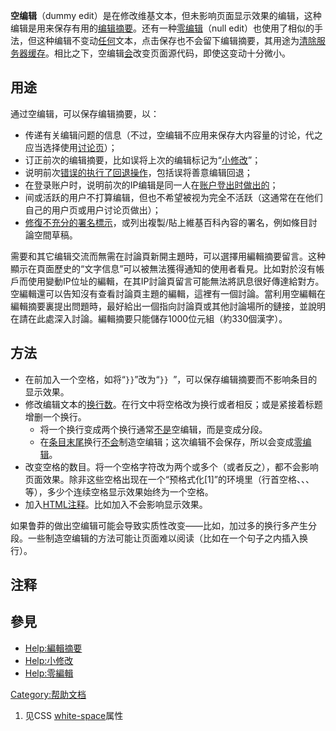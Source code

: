 **空编辑**（dummy
edit）是在修改维基文本，但未影响页面显示效果的编辑，这种编辑是用来保存有用的[编辑摘要](https://zh.wikipedia.org/wiki/Help:编辑摘要 "wikilink")。还有一种[零编辑](https://zh.wikipedia.org/wiki/Help:零编辑 "wikilink")（null
edit）也使用了相似的手法，但这种编辑不变动<u>任何</u>文本，点击保存也不会留下编辑摘要，其用途为[清除服务器缓存](https://zh.wikipedia.org/wiki/H:PURGE "wikilink")。相比之下，空编辑<u>会</u>改变页面源代码，即使这变动十分微小。

## 用途

通过空编辑，可以保存编辑摘要，以：

  - 传递有关编辑问题的信息（不过，空编辑不应用来保存大内容量的讨论，代之应当选择使用[讨论页](https://zh.wikipedia.org/wiki/Wikipedia:讨论页 "wikilink")）；
  - 订正前次的编辑摘要，比如误将上次的编辑标记为“[小修改](https://zh.wikipedia.org/wiki/Wikipedia:小修改#特殊情况 "wikilink")”；
  - 说明前次[错误的执行了回退操作](https://zh.wikipedia.org/wiki/Wikipedia:回退功能 "wikilink")，包括误将善意编辑回退；
  - 在登录账户时，说明前次的IP编辑是同一人在[账户登出时做出的](https://zh.wikipedia.org/wiki/WP:LOGGEDOUT "wikilink")；
  - 间或活跃的用户不打算编辑，但也不希望被视为完全不活跃（这通常在在他们自己的用户页或用户讨论页做出）；
  - [修復不充分的署名標示](https://zh.wikipedia.org/wiki/WP:RIA "wikilink")，或列出複製/貼上維基百科內容的署名，例如條目討論空間草稿。

需要和其它编辑交流而無需在討論頁新開主題時，可以選擇用編輯摘要留言。这种顯示在頁面歷史的“文字信息”可以被無法獲得通知的使用者看見。比如對於沒有帳戶而使用變動IP位址的編輯，在其IP討論頁留言可能無法將訊息很好傳達給對方。空編輯還可以告知沒有查看討論頁主題的編輯，這裡有一個討論。當利用空編輯在編輯摘要裏提出問題時，最好給出一個指向討論頁或其他討論場所的鏈接，並說明在請在此處深入討論。編輯摘要只能儲存1000位元組（約330個漢字）。

## 方法

  - 在</ref>前加入一个空格，如将“`}}`</ref>”改为“` }}  `</ref>”，可以保存编辑摘要而不影响条目的显示效果。
  - 修改编辑文本的[换行数](https://zh.wikipedia.org/wiki/换行 "wikilink")。在行文中将空格改为换行或者相反；或是紧接着标题增删一个换行。
      - 将一个换行变成两个换行通常<u>不是</u>空编辑，而是变成分段。
      - 在<u>条目末尾</u>换行<u>不会</u>制造空编辑；这次编辑不会保存，所以会变成[零编辑](https://zh.wikipedia.org/wiki/Help:零编辑 "wikilink")。
  - 改变空格的数目。将一个空格字符改为两个或多个（或者反之），都不会影响页面效果。除非这些空格出现在一个“预格式化\[1\]”的环境里（行首空格、、、等），多少个连续空格显示效果始终为一个空格。
  - 加入[HTML注释](https://zh.wikipedia.org/wiki/HTML注释 "wikilink")。比如加入不会影响显示效果。

如果鲁莽的做出空编辑可能会导致实质性改变——比如，加过多的换行多产生分段。一些制造空编辑的方法可能让页面难以阅读（比如在一个句子之内插入换行）。

## 注释

## 參見

  - [Help:編輯摘要](https://zh.wikipedia.org/wiki/Help:編輯摘要 "wikilink")
  - [Help:小修改](https://zh.wikipedia.org/wiki/Help:小修改 "wikilink")
  - [Help:零編輯](https://zh.wikipedia.org/wiki/Help:零編輯 "wikilink")

[Category:帮助文档](https://zh.wikipedia.org/wiki/Category:帮助文档 "wikilink")

1.  见CSS
    [white-space](https://developer.mozilla.org/en-US/docs/Web/CSS/white-space)属性